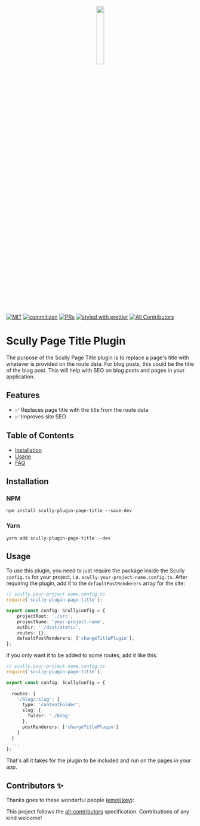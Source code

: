 <p align="center">
 <img width="20%" height="20%" src="https://raw.githubusercontent.com/pjlamb12/scully-plugin-page-title/main/logo.svg">
</p>

<br />

[![MIT](https://img.shields.io/packagist/l/doctrine/orm.svg?style=flat-square)]()
[![commitizen](https://img.shields.io/badge/commitizen-friendly-brightgreen.svg?style=flat-square)]()
[![PRs](https://img.shields.io/badge/PRs-welcome-brightgreen.svg?style=flat-square)]()
[![styled with prettier](https://img.shields.io/badge/styled_with-prettier-ff69b4.svg?style=flat-square)](https://github.com/prettier/prettier)
[![All Contributors](https://img.shields.io/badge/all_contributors-0-orange.svg?style=flat-square)](#contributors-)

# Scully Page Title Plugin

The purpose of the Scully Page Title plugin is to replace a page's title with whatever is provided on the route data. For blog posts, this could be the title of the blog post. This will help with SEO on blog posts and pages in your application.

## Features

- ✅ Replaces page title with the title from the route data
- ✅ Improves site SEO

## Table of Contents

- [Installation](#installation)
- [Usage](#usage)
- [FAQ](#faq)

## Installation

### NPM

`npm install scully-plugin-page-title --save-dev`

### Yarn

`yarn add scully-plugin-page-title --dev`

## Usage

To use this plugin, you need to just require the package inside the Scully `config.ts` for your project, i.e. `scully.your-project-name.config.ts`. After requiring the plugin, add it to the `defaultPostRenderers` array for the site:

```ts
// scully.your-project-name.config.ts
require('scully-plugin-page-title');

export const config: ScullyConfig = {
	projectRoot: './src',
	projectName: 'your-project-name',
	outDir: './dist/static',
	routes: {},
	defaultPostRenderers: ['changeTitlePlugin'],
};
```

If you only want it to be added to some routes, add it like this:

```ts
// scully.your-project-name.config.ts
require('scully-plugin-page-title');

export const config: ScullyConfig = {
  ...
  routes: {
    '/blog/:slug': {
      type: 'contentFolder',
      slug: {
        folder: './blog'
      },
      postRenderers: ['changeTitlePlugin']
    }
  }
  ...
};
```

That's all it takes for the plugin to be included and run on the pages in your app.

## Contributors ✨

Thanks goes to these wonderful people ([emoji key](https://allcontributors.org/docs/en/emoji-key)):

<!-- ALL-CONTRIBUTORS-LIST:START - Do not remove or modify this section -->
<!-- prettier-ignore-start -->
<!-- markdownlint-disable -->

<!-- markdownlint-enable -->
<!-- prettier-ignore-end -->
<!-- ALL-CONTRIBUTORS-LIST:END -->

This project follows the [all-contributors](https://github.com/all-contributors/all-contributors) specification. Contributions of any kind welcome!
